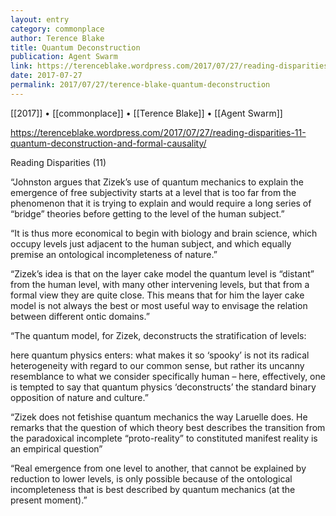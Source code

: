 ```yaml
---
layout: entry
category: commonplace
author: Terence Blake
title: Quantum Deconstruction
publication: Agent Swarm
link: https://terenceblake.wordpress.com/2017/07/27/reading-disparities-11-quantum-deconstruction-and-formal-causality/
date: 2017-07-27
permalink: 2017/07/27/terence-blake-quantum-deconstruction
---
```


[[2017]] • [[commonplace]] • [[Terence Blake]] • [[Agent Swarm]] 

https://terenceblake.wordpress.com/2017/07/27/reading-disparities-11-quantum-deconstruction-and-formal-causality/

Reading Disparities (11)

“Johnston argues that Zizek’s use of quantum mechanics to explain the emergence of free subjectivity starts at a level that is too far from the phenomenon that it is trying to explain and would require a long series of “bridge” theories before getting to the level of the human subject.”

“It is thus more economical to begin with biology and brain science, which occupy levels just adjacent to the human subject, and which equally premise an ontological incompleteness of nature.”

“Zizek’s idea is that on the layer cake model the quantum level is “distant” from the human level, with many other intervening levels, but that from a formal view they are quite close. This means that for him the layer cake model is not always the best or most useful way to envisage the relation between different ontic domains.”

“The quantum model, for Zizek, deconstructs the stratification of levels:

here quantum physics enters: what makes it so ‘spooky’ is not its radical heterogeneity with regard to our common sense, but rather its uncanny resemblance to what we consider specifically human – here, effectively, one is tempted to say that quantum physics ‘deconstructs’ the standard binary opposition of nature and culture.”

“Zizek does not fetishise quantum mechanics the way Laruelle does. He remarks that the question of which theory best describes the transition from the paradoxical incomplete “proto-reality” to constituted manifest reality is an empirical question”

“Real emergence from one level to another, that cannot be explained by reduction to lower levels, is only possible because of the ontological incompleteness that is best described by quantum mechanics (at the present moment).”
